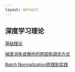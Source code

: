 ```yaml
---
layout: default
---
```


## 深度学习理论  

[基础理论](./machine_learning/scheduale.md)

[梯度消失或爆炸的原因和调优方式](./machine_learning/exploding_vanishing.md)

[Batch Normalization原理到实践](./machine_learning/batch_norm.md)

